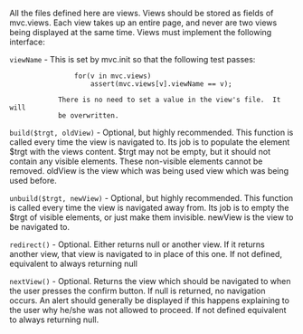 All the files defined here are views.  Views should be stored as fields of
mvc.views.  Each view takes up an entire page, and never are two views being
displayed at the same time.  Views must implement the following interface:

`viewName` -	This is set by mvc.init so that the following test passes:

					for(v in mvc.views)
						assert(mvc.views[v].viewName == v);

				There is no need to set a value in the view's file.  It will
				be overwritten.

`build($trgt, oldView)` -	Optional, but highly recommended.  This function
							is called every time the view is navigated to.
							Its job is to populate the element $trgt with the
							views content.  $trgt may not be empty, but it
							should not contain any visible elements.  These
							non-visible elements cannot be removed.
							oldView is the view which was being used
							view which was being used before. 

`unbuild($trgt, newView)` -	Optional, but highly recommended.  This
							function is called every time the view is
							navigated away from.  Its job is to empty the
							$trgt of visible elements, or just make them
							invisible.  newView is the view to be
							navigated to.

`redirect()` -	Optional.  Either returns null or another view.  If it
				returns another view, that view is navigated to in place
				of this one.  If not defined, equivalent to always
				returning null

`nextView()` -	Optional.  Returns the view which should be navigated to
				when the user presses the confirm button.  If null is 
				returned, no navigation occurs.  An alert should
				generally be displayed if this happens explaining to the
				user why he/she was not allowed to proceed.  If not 
				defined equivalent to always returning null.
